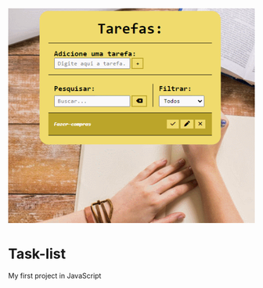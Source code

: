 <h1>
  <img src=".//projeto1/assets/img/git-project1.gif">
</h1>

# Task-list
My first project in JavaScript
